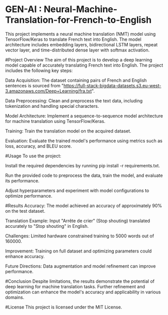 # GEN-AI : Neural-Machine-Translation-for-French-to-English

This project implements a neural machine translation (NMT) model using TensorFlow/Keras to translate French text into English. The model architecture includes embedding layers, bidirectional LSTM layers, repeat vector layer, and time-distributed dense layer with softmax activation.

#Project Overview
The aim of this project is to develop a deep learning model capable of accurately translating French text into English. The project includes the following key steps:

Data Acquisition: The dataset containing pairs of French and English sentences is sourced from "https://full-stack-bigdata-datasets.s3.eu-west-3.amazonaws.com/Deep+Learning/fra.txt".

Data Preprocessing: Clean and preprocess the text data, including tokenization and handling special characters.

Model Architecture: Implement a sequence-to-sequence model architecture for machine translation using TensorFlow/Keras.

Training: Train the translation model on the acquired dataset.

Evaluation: Evaluate the trained model's performance using metrics such as loss, accuracy, and BLEU score.

#Usage
To use the project:

Install the required dependencies by running pip install -r requirements.txt.

Run the provided code to preprocess the data, train the model, and evaluate its performance.

Adjust hyperparameters and experiment with model configurations to optimize performance.

#Results
Accuracy: The model achieved an accuracy of approximately 90% on the test dataset.

Translation Example: Input "Arrête de crier" (Stop shouting) translated accurately to "Stop shouting" in English.

Challenges: Limited hardware constrained training to 5000 words out of 160000.

Improvement: Training on full dataset and optimizing parameters could enhance accuracy.

Future Directions: Data augmentation and model refinement can improve performance.

#Conclusion
Despite limitations, the results demonstrate the potential of deep learning for machine translation tasks. Further refinement and optimization can enhance the model's accuracy and applicability in various domains.


#License
This project is licensed under the MIT License.
